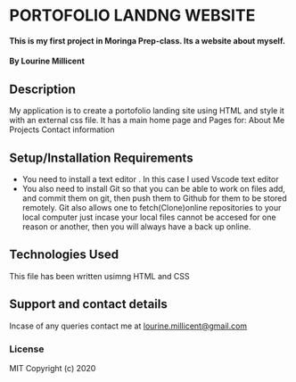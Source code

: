 # PORTOFOLIO LANDNG WEBSITE
#### This is my first project in Moringa Prep-class. Its a website about myself. 
#### By **Lourine Millicent**
## Description
My application is to create a portofolio landing site using HTML and style it with an external css file. 
It has a main home page and Pages for:
About Me
Projects
Contact information
## Setup/Installation Requirements
* You need to install  a text editor . In this case I used Vscode text editor 
* You also need to install Git so that you can be able to work on files add, and commit them on git, then push them to Github for them to be stored remotely. Git also allows one to fetch(Clone)online repositories to your local computer just incase your local files cannot be accesed for one reason or another, then you will always have a back up online. 

## Technologies Used
This file has been written usimng HTML and CSS
## Support and contact details
Incase of any queries contact me at lourine.millicent@gmail.com
### License
MIT Copyright (c) 2020